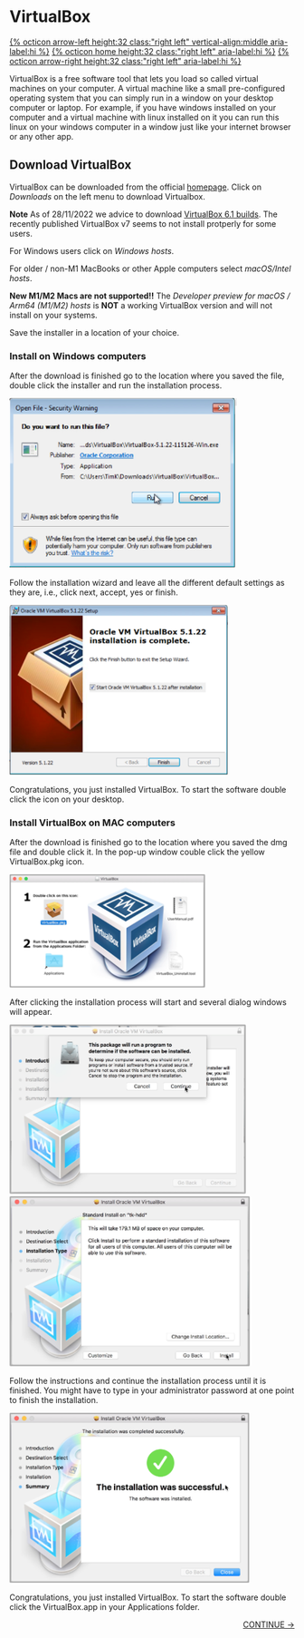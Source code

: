 # VirtualBox

[{% octicon arrow-left height:32 class:"right left" vertical-align:middle aria-label:hi %}](ENV.md) [{% octicon home height:32 class:"right left" aria-label:hi %}](index.md) [{% octicon arrow-right height:32 class:"right left" aria-label:hi %}](DATA.md)

VirtualBox is a free software tool that lets you load so called virtual machines on your computer. A virtual machine like a small pre-configured operating system that you can simply run in a window on your desktop computer or laptop. For example, if you have windows installed on your computer and a virtual machine with linux installed on it you can run this linux on your windows computer in a window just like your internet browser or any other app.

## Download VirtualBox

VirtualBox can be downloaded from the official [homepage](http://www.virtualbox.org). Click on *Downloads* on the left menu to download Virtualbox.

**Note** As of 28/11/2022 we advice to download [VirtualBox 6.1 builds](https://www.virtualbox.org/wiki/Download_Old_Builds_6_1). The recently published VirtualBox v7 seems to not install protperly for some users.

For Windows users click on *Windows hosts*. 

For older / non-M1 MacBooks or other Apple computers select *macOS/Intel hosts*. 

**New M1/M2 Macs are not supported!!** The *Developer preview for macOS / Arm64 (M1/M2) hosts* is **NOT** a working VirtualBox version and will not install on your systems.

Save the installer in a location of your choice.


### Install on Windows computers

After the download is finished go to the location where you saved the file, double click the installer and run the installation process.

<img src="figures/vm_1.png" height="300px">

Follow the installation wizard and leave all the different default settings as they are, i.e., click next, accept, yes or finish. 

<img src="figures/vm_2.png" height="300px">

Congratulations, you just installed VirtualBox. To start the software double click the icon on your desktop.


### Install VirtualBox on MAC computers

After the download is finished go to the location where you saved the dmg file and double click it.  In the pop-up window couble click the yellow VirtualBox.pkg icon.

<img src="figures/vm_3.png" height="200px">

After clicking the installation process will start and several dialog windows will appear. 

<img src="figures/vm_4.png" height="300px">
<img src="figures/vm_5.png" height="300px">

Follow the instructions and continue the installation process until it is finished. You might have to type in your administrator password at one point to finish the installation. 

<img src="figures/vm_6.png" height="300px">

Congratulations, you just installed VirtualBox. To start the software double click the VirtualBox.app in your Applications folder.

<p align="right"><a href="https://bluemountainsanalytics.github.io/bma_ont_biosec_2022/DATA.html">CONTINUE -></a>
</p>
